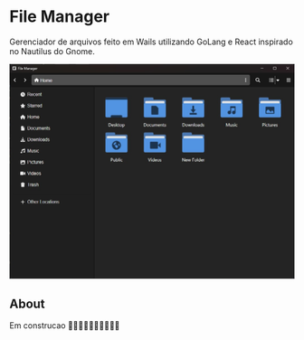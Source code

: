 # File Manager

Gerenciador de arquivos feito em Wails utilizando GoLang e React inspirado no Nautilus do Gnome.

![](print.jpg)

## About

Em construcao 👷‍♂️👷‍♂️👷‍♀️👷‍♀️👷👷